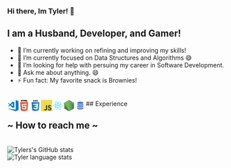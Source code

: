 ### Hi there, Im Tyler! 👋

<!--
**TylerRuby0821/TylerRuby0821** is a ✨ _special_ ✨ repository because its `README.md` (this file) appears on your GitHub profile.
Here are some ideas to get you started:
-->

## I am a Husband, Developer, and Gamer!
- 🔭 I’m currently working on refining and improving my skills!
- 🌱 I’m currently focused on Data Structures and Algorithms 😅
- 🤔 I’m looking for help with persuing my career in Software Development. 
- 💬 Ask me about anything. 😄 
- ⚡ Fun fact: My favorite snack is Brownies! 

<br />
## Experience
<img align="left" alt="Visual Studio Code" width="26px" src="https://raw.githubusercontent.com/github/explore/80688e429a7d4ef2fca1e82350fe8e3517d3494d/topics/visual-studio-code/visual-studio-code.png" />
<img align="left" alt="HTML5" width="26px" src="https://raw.githubusercontent.com/github/explore/80688e429a7d4ef2fca1e82350fe8e3517d3494d/topics/html/html.png" />
<img align="left" alt="CSS3" width="26px" src="https://raw.githubusercontent.com/github/explore/80688e429a7d4ef2fca1e82350fe8e3517d3494d/topics/css/css.png" />
<img align="left" alt="JavaScript" width="26px" src="https://raw.githubusercontent.com/github/explore/80688e429a7d4ef2fca1e82350fe8e3517d3494d/topics/javascript/javascript.png" />
<img align="left" alt="React" width="26px" src="https://raw.githubusercontent.com/github/explore/80688e429a7d4ef2fca1e82350fe8e3517d3494d/topics/react/react.png" />
<img align="left" alt="Node.js" width="26px" src="https://raw.githubusercontent.com/github/explore/80688e429a7d4ef2fca1e82350fe8e3517d3494d/topics/nodejs/nodejs.png" />
<img align="left" alt="SQL" width="26px" src="https://raw.githubusercontent.com/github/explore/80688e429a7d4ef2fca1e82350fe8e3517d3494d/topics/sql/sql.png" />

<br />

## ~ How to reach me ~



<br />
<img align ='left' alt="Tylers's GitHub stats" src= 'https://github-readme-stats.vercel.app/api?username=tylerruby0821&theme=dracula%show_icons=true&hide_border=true'></img>
<br />
<img align ='left' alt='Tyler language stats' src= 'https://github-readme-stats.vercel.app/api/top-langs/?username=tylerruby0821'></img>

[portfolio]: https://tylerruby0821.github.io/
[linkedIn]: https://www.linkedin.com/in/tyler-ruby-b700161ba/
